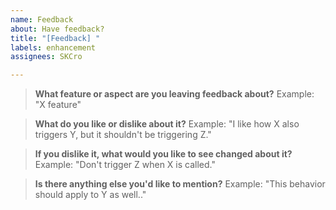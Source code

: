 ```yaml
---
name: Feedback
about: Have feedback?
title: "[Feedback] "
labels: enhancement
assignees: SKCro

---
```


> **What feature or aspect are you leaving feedback about?**
Example: "X feature"


> **What do you like or dislike about it?**
Example: "I like how X also triggers Y, but it shouldn't be triggering Z."


> **If you dislike it, what would you like to see changed about it?**
Example: "Don't trigger Z when X is called."


> **Is there anything else you'd like to mention?**
Example: "This behavior should apply to Y as well.."

